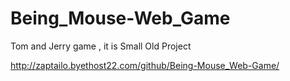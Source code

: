# Being_Mouse-Web_Game

Tom and Jerry game , it is Small Old Project

http://zaptailo.byethost22.com/github/Being-Mouse_Web-Game/
